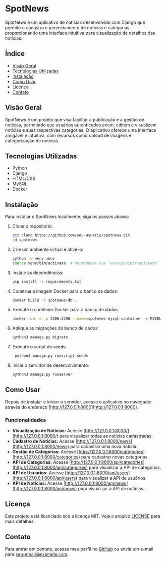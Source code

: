 # SpotNews

SpotNews é um aplicativo de notícias desenvolvido com Django que permite o cadastro e gerenciamento de notícias e categorias, proporcionando uma interface intuitiva para visualização de detalhes das notícias.

## Índice

- [Visão Geral](#visão-geral)
- [Tecnologias Utilizadas](#tecnologias-utilizadas)
- [Instalação](#instalação)
- [Como Usar](#como-usar)
- [Licença](#licença)
- [Contato](#contato)

## Visão Geral

SpotNews é um projeto que visa facilitar a publicação e a gestão de notícias, permitindo que usuários autenticados criem, editem e visualizem notícias e suas respectivas categorias. O aplicativo oferece uma interface amigável e intuitiva, com recursos como upload de imagens e categorização de notícias.

## Tecnologias Utilizadas

- Python
- Django
- HTML/CSS
- MySQL
- Docker

## Instalação

Para instalar o SpotNews localmente, siga os passos abaixo:

1. Clone o repositório:
    ```bash
    git clone https://github.com/seu-usuario/spotnews.git
    cd spotnews
    ```

2. Crie um ambiente virtual e ative-o:
    ```bash
    python -m venv venv
    source venv/bin/activate  # No Windows use `venv\Scripts\activate`
    ```

3. Instale as dependências:
    ```bash
    pip install -r requirements.txt
    ```

4. Construa a imagem Docker para o banco de dados:
    ```bash
    docker build -t spotnews-db .
    ```

5. Execute o contêiner Docker para o banco de dados:
    ```bash
    docker run -d -p 3306:3306 --name=spotnews-mysql-container -e MYSQL_ROOT_PASSWORD=password -e MYSQL_DATABASE=spotnews_database spotnews-db
    ``` 

6. Aplique as migrações do banco de dados:
    ```bash
    python3 manage.py migrate
    ```

7. Execute o script de seeds:
   ```bash
    python3 manage.py runscript seeds
    ```

8. Inicie o servidor de desenvolvimento:
    ```bash
    python3 manage.py runserver
    ```

## Como Usar

Depois de instalar e iniciar o servidor, acesse o aplicativo no navegador através do endereço [http://127.0.0.1:8000](http://127.0.0.1:8000).

### Funcionalidades

- **Visualização de Notícias:** Acesse [http://127.0.0.1:8000/](http://127.0.0.1:8000/) para visualizar todas as notícias cadastradas.
- **Cadastro de Notícias:** Acesse [http://127.0.0.1:8000/news](http://127.0.0.1:8000/news) para cadastrar uma nova notícia.
- **Gestão de Categorias:** Acesse [http://127.0.0.1:8000/categories](http://127.0.0.1:8000/categories) para cadastrar novas categorias.
- **API de Categorias:** Acesse [http://127.0.0.1:8000/api/categories](http://127.0.0.1:8000/api/categories) para visualizar a API de categorias.
- **API de Usuários:** Acesse [http://127.0.0.1:8000/api/users](http://127.0.0.1:8000/api/users) para visualizar a API de usuários.
- **API de Notícias:** Acesse [http://127.0.0.1:8000/api/news](http://127.0.0.1:8000/api/news) para visualizar a API de notícias.

## Licença

Este projeto está licenciado sob a licença MIT. Veja o arquivo [LICENSE](LICENSE) para mais detalhes.

## Contato

Para entrar em contato, acesse meu perfil no [GitHub](https://github.com/matheusrosa1) ou envie um e-mail para seu-email@example.com.
